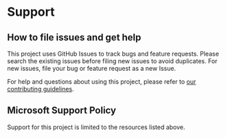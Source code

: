# Support

## How to file issues and get help  

This project uses GitHub Issues to track bugs and feature requests. Please search the existing issues before filing new issues to avoid duplicates. For new issues, file your bug or feature request as a new Issue.

For help and questions about using this project, please refer to [our contributing guidelines](CONTRIBUTING.md).

## Microsoft Support Policy  

Support for this project is limited to the resources listed above.
